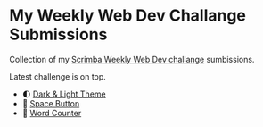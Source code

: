 # My Weekly Web Dev Challange Submissions
Collection of my [Scrimba Weekly Web Dev challange](https://github.com/lkrryba/weekly-web-dev-challenge-poll) sumbissions.

Latest challenge is on top.

- 🌓 [Dark & Light Theme](https://scrimba.com/scrim/coef54215951afaa8521be8d8)
- 🌌 [Space Button](https://scrimba.com/scrim/coe1a48689f7b166f7b7ff23d)
- 💬 [Word Counter](https://scrimba.com/scrim/co6c3400385a7cd711b7a59bd)
